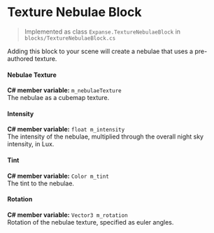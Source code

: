 # Texture Nebulae Block

> Implemented as class `Expanse.TextureNebulaeBlock` in `blocks/TextureNebulaeBlock.cs`

Adding this block to your scene will create a nebulae that uses a pre-authored texture.

#### Nebulae Texture
**C# member variable:** `m_nebulaeTexture` \
The nebulae as a cubemap texture.

#### Intensity
**C# member variable:** `float m_intensity` \
The intensity of the nebulae, multiplied through the overall night sky intensity, in Lux.

#### Tint
**C# member variable:** `Color m_tint` \
The tint to the nebulae.

#### Rotation
**C# member variable:** `Vector3 m_rotation` \
Rotation of the nebulae texture, specified as euler angles.